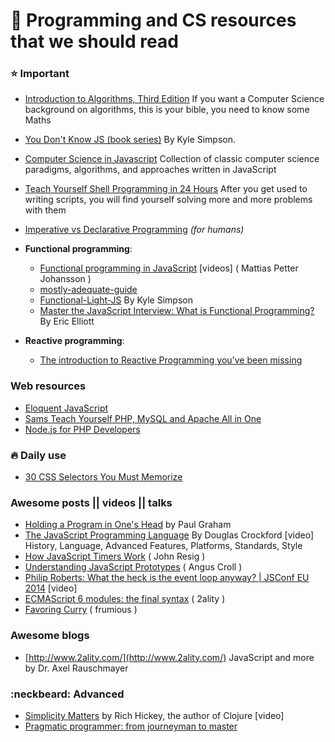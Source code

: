 # :bookmark: Programming and CS resources that we should read

### :star: Important 
- [Introduction to Algorithms, Third Edition](http://www.google.com/search?q=mit%20introduction%20to%20algorithms%203rd%20edition%20pdf) If you want a Computer Science background on algorithms, this is your bible, you need to know some Maths

- [You Don't Know JS (book series)](https://github.com/getify/You-Dont-Know-JS) By Kyle Simpson. 

- [Computer Science in Javascript](https://github.com/nzakas/computer-science-in-javascript) Collection of classic computer science paradigms, algorithms, and approaches written in JavaScript

- [Teach Yourself Shell Programming in 24 Hours](http://www.google.com/search?q=Teach+Yourself+Shell+Programming+in+24+Hours) After you get used to writing scripts, you will find yourself solving more and more problems with them

- [Imperative vs Declarative Programming](https://medium.freecodecamp.com/imperative-vs-declarative-programming-283e96bf8aea#.gppmlv98s) *(for humans)*
- **Functional programming**:
  - [Functional programming in JavaScript](https://www.youtube.com/playlist?list=PL0zVEGEvSaeEd9hlmCXrk5yUyqUag-n84) \[videos\] ( Mattias Petter Johansson ) 
  - [mostly-adequate-guide](https://www.gitbook.com/book/drboolean/mostly-adequate-guide/details) 
  - [Functional-Light-JS](https://github.com/getify/Functional-Light-JS) By Kyle Simpson
  - [Master the JavaScript Interview: What is Functional Programming?](https://medium.com/javascript-scene/master-the-javascript-interview-what-is-functional-programming-7f218c68b3a0#.tjns69wgp) By Eric Elliott
- **Reactive programming**:
  - [The introduction to Reactive Programming you've been missing](https://gist.github.com/staltz/868e7e9bc2a7b8c1f754) 

### Web resources
- [Eloquent JavaScript](http://eloquentjavascript.net/)
- [Sams Teach Yourself PHP, MySQL and Apache All in One](http://www.google.com/search?q=sams+php)
- [Node.js for PHP Developers](http://www.google.com/search?q=node%20js%20for%20php%20developers)


### :fire: Daily use
- [30 CSS Selectors You Must Memorize](http://code.tutsplus.com/tutorials/the-30-css-selectors-you-must-memorize--net-16048)

### Awesome posts || videos || talks
- [Holding a Program in One's Head](http://paulgraham.com/head.html) by Paul Graham
- [The JavaScript Programming Language](https://youtu.be/v2ifWcnQs6M) By Douglas Crockford [video] History, Language, Advanced Features, Platforms, Standards, Style
- [How JavaScript Timers Work](http://ejohn.org/blog/how-javascript-timers-work/) ( John Resig )
- [Understanding JavaScript Prototypes](https://javascriptweblog.wordpress.com/2010/06/07/understanding-javascript-prototypes/) ( Angus Croll )
- [Philip Roberts: What the heck is the event loop anyway? | JSConf EU 2014](https://www.youtube.com/watch?v=8aGhZQkoFbQ) [video]
- [ECMAScript 6 modules: the final syntax](http://www.2ality.com/2014/09/es6-modules-final.html) ( 2ality )
- [Favoring Curry](http://fr.umio.us/favoring-curry/) ( frumious ) 

### Awesome blogs
- [http://www.2ality.com/](http://www.2ality.com/) JavaScript and more by Dr. Axel Rauschmayer

### :neckbeard: Advanced
- [Simplicity Matters](https://youtu.be/rI8tNMsozo0) by Rich Hickey, the author of Clojure [video]
- [Pragmatic programmer: from journeyman to master](http://www.google.com/search?q=pragmatic+programmer)
